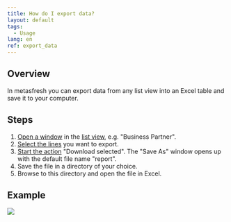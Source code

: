 ```yaml
---
title: How do I export data?
layout: default
tags:
  - Usage
lang: en
ref: export_data
---
```


## Overview
In metasfresh you can export data from any list view into an Excel table and save it to your computer.

## Steps
1. [Open a window](Menu) in the [list view](ViewModes), e.g. "Business Partner".
1. [Select the lines](RecordSelection) you want to export.
1. [Start the action](StartAction) "Download selected". The "Save As" window opens up with the default file name "report".
1. Save the file in a directory of your choice.
1. Browse to this directory and open the file in Excel.

## Example
![](assets/Export_data.gif)
